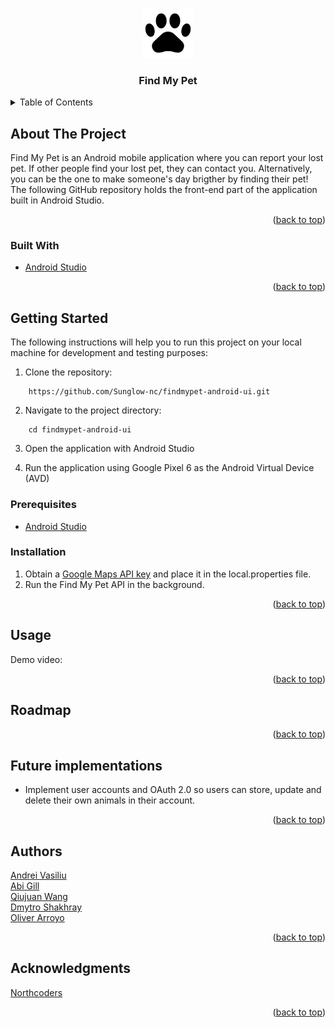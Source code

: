 <a id="readme-top"></a>
<div align="center">
  <a href="https://github.com/Sunglow-nc/findmypet-android-ui">
    <img src="app/src/main/res/drawable/paw.png" alt="Logo" width="80" height="80">
  </a>

  <h3 align="center">Find My Pet</h3>
</div>

  <!-- TABLE OF CONTENTS -->
<details>
  <summary>Table of Contents</summary>
  <ol>
    <li>
      <a href="#about-the-project">About The Project</a>
      <ul>
        <li><a href="#built-with">Built With</a></li>
      </ul>
    </li>
    <li>
      <a href="#getting-started">Getting Started</a>
      <ul>
        <li><a href="#prerequisites">Prerequisites</a></li>
        <li><a href="#installation">Installation</a></li>
      </ul>
    </li>
    <li><a href="#usage">Usage</a></li>
    <li><a href="#roadmap">Roadmap</a></li>
    <li><a href="#futureimplementations">Future Implementations</a></li>
    <li><a href="#authors">Authors</a></li>
    <li><a href="#acknowledgments">Acknowledgments</a></li>
  </ol>
</details>

## About The Project

Find My Pet is an Android mobile application where you can report your lost pet. If other people find your lost pet, they can contact you. Alternatively, you can be the one to make someone's day brigther by finding their pet!
The following GitHub repository holds the front-end part of the application built in Android Studio.

<p align="right">(<a href="#readme-top">back to top</a>)</p>

### Built With

* [Android Studio](https://developer.android.com/studio)

<p align="right">(<a href="#readme-top">back to top</a>)</p>

## Getting Started

The following instructions will help you to run this project on your local machine for development
and testing purposes:

1. Clone the repository:

```
    https://github.com/Sunglow-nc/findmypet-android-ui.git
```

2. Navigate to the project directory:

```
    cd findmypet-android-ui
```
3. Open the application with Android Studio

4. Run the application using Google Pixel 6 as the Android Virtual Device (AVD)

### Prerequisites

* [Android Studio](https://developer.android.com/studio)

### Installation

1. Obtain a [Google Maps API key](https://developers.google.com/maps/documentation/javascript/get-api-key) and place it in the local.properties file.
2. Run the Find My Pet API in the background.

<p align="right">(<a href="#readme-top">back to top</a>)</p>

## Usage

Demo video:

<p align="right">(<a href="#readme-top">back to top</a>)</p>

## Roadmap

<p align="right">(<a href="#readme-top">back to top</a>)</p>

## Future implementations

* Implement user accounts and OAuth 2.0 so users can store, update and delete their own animals in their account. 

<p align="right">(<a href="#readme-top">back to top</a>)</p>

## Authors

[Andrei Vasiliu](https://github.com/andrei-vasiliu-coding)  
[Abi Gill](https://github.com/AbiPetheram)  
[Qiujuan Wang](https://github.com/QWang00)  
[Dmytro Shakhray](https://github.com/dimadeloseros1)  
[Oliver Arroyo](https://github.com/o-arroyo)

<p align="right">(<a href="#readme-top">back to top</a>)</p>

## Acknowledgments

[Northcoders](https://northcoders.com/)

<p align="right">(<a href="#readme-top">back to top</a>)</p>
